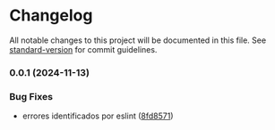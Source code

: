 # Changelog

All notable changes to this project will be documented in this file. See [standard-version](https://github.com/conventional-changelog/standard-version) for commit guidelines.

### 0.0.1 (2024-11-13)


### Bug Fixes

* errores identificados por eslint ([8fd8571](https://github.com/Acalix-unicah/Web/commit/8fd85716db8643237b5a3afc826a3a7e12cd956d))
